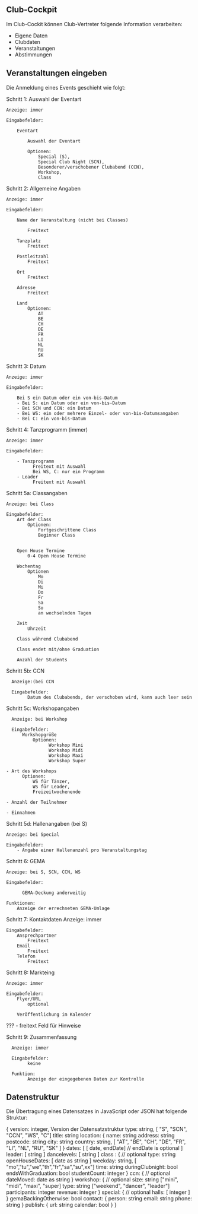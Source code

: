 Club-Cockpit
-------------

Im Club-Cockit können Club-Vertreter folgende Information verarbeiten:

* Eigene Daten
* Clubdaten
* Veranstaltungen
* Abstimmungen


Veranstaltungen eingeben
------------------------

Die Anmeldung eines Events geschieht wie folgt:

Schritt 1: Auswahl der Eventart

    Anzeige: immer

    Eingabefelder:

        Eventart

            Auswahl der Eventart
    
            Optionen:
                Special (S),
                Special Club Night (SCN),
                Besonderer/verschobener Clubabend (CCN),
                Workshop,
                Class

Schritt 2: Allgemeine Angaben

    Anzeige: immer

    Eingabefelder:

        Name der Veranstaltung (nicht bei Classes)

            Freitext

        Tanzplatz
            Freitext

        Postleitzahl
            Freitext

        Ort
            Freitext

        Adresse
            Freitext

        Land
            Optionen:
                AT
                BE
                CH
                DE
                FR
                LI
                NL
                RU
                SK

Schritt 3: Datum

    Anzeige: immer

    Eingabefelder:

        Bei S ein Datum oder ein von-bis-Datum
        - Bei S: ein Datum oder ein von-bis-Datum
        - Bei SCN und CCN: ein Datum
        - Bei WS: ein oder mehrere Einzel- oder von-bis-Datumsangaben
        - Bei C: ein von-bis-Datum

Schritt 4: Tanzprogramm (immer)

    Anzeige: immer

    Eingabefelder:

        - Tanzprogramm
              Freitext mit Auswahl
              Bei WS, C: nur ein Programm
        - Leader
              Freitext mit Auswahl

Schritt 5a: Classangaben

    Anzeige: bei Class

    Eingabefelder:
        Art der Class
            Optionen:
                Fortgeschrittene Class
                Beginner Class

    
        Open House Termine
            0-4 Open House Termine

        Wochentag
            Optionen
                Mo
                Di
                Mi
                Do
                Fr
                Sa
                So
                an wechselnden Tagen
                
        Zeit
            Uhrzeit

        Class während Clubabend

        Class endet mit/ohne Graduation

        Anzahl der Students

Schritt 5b: CCN

      Anzeige:(bei CCN

      Eingabefelder:
            Datum des Clubabends, der verschoben wird, kann auch leer sein

Schritt 5c: Workshopangaben

      Anzeige: bei Workshop

      Eingabefelder:
          Workshopgröße
              Optionen:
                    Workshop Mini
                    Workshop Midi
                    Workshop Maxi
                    Workshop Super

    - Art des Workshops
          Optionen:
              WS für Tänzer,
              WS für Leader,
              Freizeitwochenende

    - Anzahl der Teilnehmer

    - Einnahmen

Schritt 5d: Hallenangaben (bei S)

    Anzeige: bei Special

    Eingabefelder:
        - Angabe einer Hallenanzahl pro Veranstaltungstag


Schritt 6: GEMA

    Anzeige: bei S, SCN, CCN, WS

    Eingabefelder:

          GEMA-Deckung anderweitig

    Funktionen:
        Anzeige der errechneten GEMA-Umlage

Schritt 7: Kontaktdaten
    Anzeige: immer

    Eingabefelder:
        Ansprechpartner
            Freitext
        Email
            Freitext
        Telefon
            Freitext

Schritt 8: Markteing

    Anzeige: immer

    Eingabefelder:
        Flyer/URL
            optional
    
        Veröffentlichung im Kalender

??? - freitext Feld für Hinweise

Schritt 9: Zusammenfassung

      Anzeige: immer

      Eingabefelder:
            keine

      Funktion:
            Anzeige der eingegebenen Daten zur Kontrolle


Datenstruktur
---

Die Übertragung eines Datensatzes in JavaScript oder JSON hat folgende Struktur:

{
    version: integer, Version der Datensatzstruktur
    type: string, [ "S", "SCN", "CCN", "WS", "C"]
    title: string
    location: {
                  name: string
                  address: string
                  postcode: string
                  city: string
                  country: string, [ "AT", "BE", "CH", "DE", "FR", "LI", "NL", "RU", "SK" ]
    }
    dates: [
             [ date, endDate] // endDate is optional
    ]
    leader: [ string ]
    dancelevels: [ string ]
    class : { // optional
        type: string
        openHouseDates: [ date as string ]
        weekday: string, [ "mo","tu","we","th","fr","sa","su",xx"]
        time: string
        duringClubnight: bool
        endsWithGraduation: bool
        studentCount: integer
    }
    ccn: { // optional
          dateMoved: date as string
    }
    workshop: { // optional
          size: string ["mini", "midi", "maxi", "super]
          type: string ["weekend", "dancer", "leader"]
          participants: integer
          revenue: integer
    }
    special: { // optional
          halls: [ integer ]
    }
    gemaBackingOtherwise: bool
    contact: {
        person: string
        email: string
        phone: string
    }
    publish: {
        url: string
        calendar: bool
    }
}
